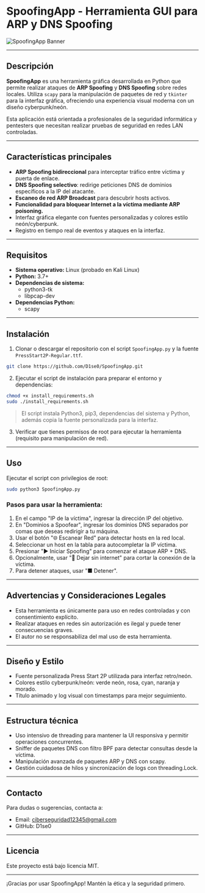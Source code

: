 # SpoofingApp - Herramienta GUI para ARP y DNS Spoofing

![SpoofingApp Banner](https://user-images.githubusercontent.com/placeholder/banner.png)

---

## Descripción

**SpoofingApp** es una herramienta gráfica desarrollada en Python que permite realizar ataques de **ARP Spoofing** y **DNS Spoofing** sobre redes locales. Utiliza `scapy` para la manipulación de paquetes de red y `tkinter` para la interfaz gráfica, ofreciendo una experiencia visual moderna con un diseño cyberpunk/neón.

Esta aplicación está orientada a profesionales de la seguridad informática y pentesters que necesitan realizar pruebas de seguridad en redes LAN controladas.

---

## Características principales

- **ARP Spoofing bidireccional** para interceptar tráfico entre víctima y puerta de enlace.
- **DNS Spoofing selectivo**: redirige peticiones DNS de dominios específicos a la IP del atacante.
- **Escaneo de red ARP Broadcast** para descubrir hosts activos.
- **Funcionalidad para bloquear Internet a la víctima mediante ARP poisoning.**
- Interfaz gráfica elegante con fuentes personalizadas y colores estilo neón/cyberpunk.
- Registro en tiempo real de eventos y ataques en la interfaz.

---

## Requisitos

- **Sistema operativo:** Linux (probado en Kali Linux)
- **Python:** 3.7+
- **Dependencias de sistema:**
  - python3-tk
  - libpcap-dev
- **Dependencias Python:**
  - scapy

---

## Instalación

1. Clonar o descargar el repositorio con el script `SpoofingApp.py` y la fuente `PressStart2P-Regular.ttf`.

```bash
git clone https://github.com/D1se0/SpoofingApp.git
```

2. Ejecutar el script de instalación para preparar el entorno y dependencias:

```bash
chmod +x install_requirements.sh
sudo ./install_requirements.sh
```

> El script instala Python3, pip3, dependencias del sistema y Python, además copia la fuente personalizada para la interfaz.

3. Verificar que tienes permisos de root para ejecutar la herramienta (requisito para manipulación de red).

---

## Uso

Ejecutar el script con privilegios de root:

```bash
sudo python3 SpoofingApp.py
```

### Pasos para usar la herramienta:

  1. En el campo "IP de la víctima", ingresar la dirección IP del objetivo.
  2. En "Dominios a Spoofear", ingresar los dominios DNS separados por comas que deseas redirigir a tu máquina.
  3. Usar el botón "🌐 Escanear Red" para detectar hosts en la red local.
  4. Seleccionar un host en la tabla para autocompletar la IP víctima.
  5. Presionar "▶ Iniciar Spoofing" para comenzar el ataque ARP + DNS.
  5. Opcionalmente, usar "🛑 Dejar sin internet" para cortar la conexión de la víctima.
  6. Para detener ataques, usar "■ Detener".

---

## Advertencias y Consideraciones Legales

  - Esta herramienta es únicamente para uso en redes controladas y con consentimiento explícito.
  - Realizar ataques en redes sin autorización es ilegal y puede tener consecuencias graves.
  - El autor no se responsabiliza del mal uso de esta herramienta.

---

## Diseño y Estilo

  - Fuente personalizada Press Start 2P utilizada para interfaz retro/neón.
  - Colores estilo cyberpunk/neón: verde neón, rosa, cyan, naranja y morado.
  - Título animado y log visual con timestamps para mejor seguimiento.

---

## Estructura técnica

  - Uso intensivo de threading para mantener la UI responsiva y permitir operaciones concurrentes.
  - Sniffer de paquetes DNS con filtro BPF para detectar consultas desde la víctima.
  - Manipulación avanzada de paquetes ARP y DNS con scapy.
  - Gestión cuidadosa de hilos y sincronización de logs con threading.Lock.

---

## Contacto

Para dudas o sugerencias, contacta a:

  - Email: ciberseguridad12345@gmail.com
  - GitHub: D1se0

---

## Licencia

Este proyecto está bajo licencia MIT.

---

¡Gracias por usar SpoofingApp!
Mantén la ética y la seguridad primero.
